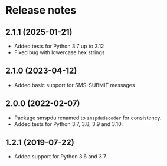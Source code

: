 # Release notes

## 2.1.1 (2025-01-21)

- Added tests for Python 3.7 up to 3.12
- Fixed bug with lowercase hex strings

## 2.1.0 (2023-04-12)

- Added basic support for SMS-SUBMIT messages

## 2.0.0 (2022-02-07)

- Package smspdu renamed to `smspdudecoder` for consistency.
- Added tests for Python 3.7, 3.8, 3.9 and 3.10.

## 1.2.1  (2019-07-22)

- Added support for Python 3.6 and 3.7.
